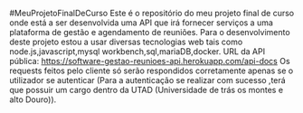 #MeuProjetoFinalDeCurso
Este é o repositório do meu projeto final de curso onde está a ser desenvolvida uma API que irá fornecer serviços a uma plataforma de gestão e agendamento de reuniões.
Para o desenvolvimento deste projeto estou a usar diversas tecnologias web tais como node.js,javascript,mysql workbench,sql,mariaDB,docker.
URL da API pública: https://software-gestao-reunioes-api.herokuapp.com/api-docs
Os requests feitos pelo cliente só serão respondidos corretamente apenas se o utilizador se autenticar (Para a autenticação se realizar com sucesso ,terá que possuir um cargo dentro da UTAD (Universidade de trás os montes e alto Douro)).
